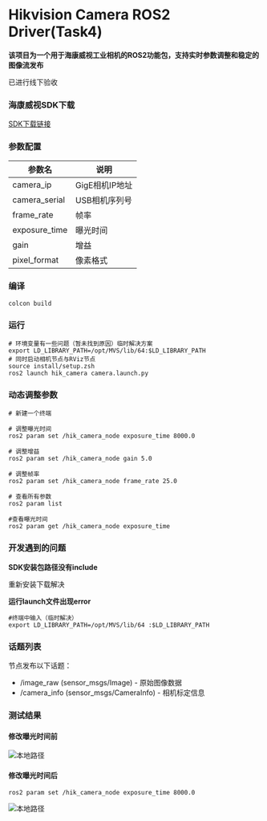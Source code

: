 # Hikvision Camera ROS2 Driver(Task4)
**该项目为一个用于海康威视工业相机的ROS2功能包，支持实时参数调整和稳定的图像流发布**

已进行线下验收

### 海康威视SDK下载

[SDK下载链接](https://www.hikrobotics.com/cn/machinevision/service/download/?module=0)

### 参数配置
| 参数名 | 说明 |
| -- | -- |
| camera_ip | GigE相机IP地址|
| camera_serial | USB相机序列号 |
| frame_rate | 帧率 |
| exposure_time | 曝光时间 |
| gain | 增益 |
| pixel_format | 像素格式 |


### 编译
```shell
colcon build 
```

### 运行
```shell
# 环境变量有一些问题（暂未找到原因）临时解决方案
export LD_LIBRARY_PATH=/opt/MVS/lib/64:$LD_LIBRARY_PATH
# 同时启动相机节点与RViz节点
source install/setup.zsh
ros2 launch hik_camera camera.launch.py
```

### 动态调整参数
```shell
# 新建一个终端

# 调整曝光时间
ros2 param set /hik_camera_node exposure_time 8000.0

# 调整增益
ros2 param set /hik_camera_node gain 5.0

# 调整帧率
ros2 param set /hik_camera_node frame_rate 25.0

# 查看所有参数
ros2 param list

#查看曝光时间
ros2 param get /hik_camera_node exposure_time 

```


### 开发遇到的问题

**SDK安装包路径没有include**

重新安装下载解决

**运行launch文件出现error**

```shell
#终端中输入（临时解决）
export LD_LIBRARY_PATH=/opt/MVS/lib/64 :$LD_LIBRARY_PATH
```


### 话题列表

节点发布以下话题：

- /image_raw (sensor_msgs/Image) - 原始图像数据
- /camera_info (sensor_msgs/CameraInfo) - 相机标定信息

### 测试结果

#### 修改曝光时间前

![本地路径](/home/danny/hik_ros2_task4/image/before_edit.jpg)

#### 修改曝光时间后

```shell
ros2 param set /hik_camera_node exposure_time 8000.0
```

![本地路径](/home/danny/hik_ros2_task4/image/after_edit.jpg)